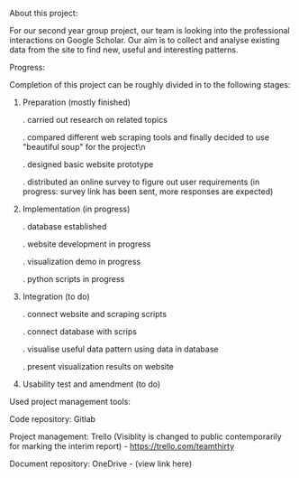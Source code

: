 About this project:

For our second year group project, our team is looking into the professional interactions on Google Scholar. Our aim is to collect and analyse existing data from the site to find new, useful and interesting patterns.


Progress:

Completion of this project can be roughly divided in to the following stages:

1. Preparation (mostly finished)

	. carried out research on related topics

	. compared different web scraping tools and finally decided to use "beautiful soup" for the project\n
	
	. designed basic website prototype
	
	. distributed an online survey to figure out user requirements (in progress: survey link has been sent, more responses are expected)
	

2. Implementation (in progress)

	. database established
	
	. website development in progress
	
	. visualization demo in progress
	
	. python scripts in progress
	
3. Integration (to do)

	. connect website and scraping scripts
	
	. connect database with scrips
	
	. visualise useful data pattern using data in database
	
	. present visualization results on website

4. Usability test and amendment (to do)

Used project management tools:

Code repository: Gitlab

Project management: Trello (Visiblity is changed to public contemporarily for marking the interim report) - https://trello.com/teamthirty 

Document repository: OneDrive - (view link here)